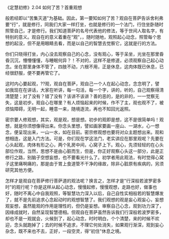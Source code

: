 
《定慧初修》2.04 如何了苦？首重观想

般若经即以“苦集灭道"为基础。因此，第一要知如何了苦？观自在菩萨告诉舍利弗要“行"，就是修行，同我们大家一样打坐，也就是修行的一个法门，行住坐卧随时照管自己，才是修行。我们知道菩萨的名号代表他的修法，等于世间人取名字，有特别的意义。观自在的意义着重在“观"，，随时随地，观照起心动念，照管每个思想的起没，但不是用眼睛去看，而是以自己的智慧去觉察它，这就是行的方法。

你们只晓得打坐，内心没去观察自己的心念，没有观心，等于呆坐，光坐在那里昏昏沉沉，懵懵懂懂，与睡眠何异？！不对的，这样不是修道，必须观察自己起心动念。坐在那里身体不管了，四肢不动，六根不用，正是休息，这肉体既已休息，已经很舒服，便不要再管它了。

这时内心要起观，??观，观自在菩萨，观自己一个人在起心动念，念念明了，譬如我现在在讲话，大家在听讲，每一句活，每一个字，讲的，听的，自己观察得清清楚楚；对了没有？错了没有？该讲不该讲？善的恶的，是的非的，一一觉察无失，这是初步。观自心在哪里？有人烦恼起来的时候，作不了主，观也观不了，被烦恼障碍，无明一起，睡意一来，随境逐流，再也不知回光返照。

密宗要人修观想，其实，观是观，想是想。初步的观即是想，这不是很简单吗！观想，就是你须想像得出来。你念头里想，譬如画家要画一座山、一湖水，心一想念，便呈现出来，一山一水，如在目前。密宗修观想也要将对众主题想出来。观和想相连，这是入门方法。可是，你们现在学这法门，老实讲应在那里观呢？先要在心头起观，肉体有形之心，两个乳房中间，心窝子上下。观心，先须轻轻的在心头部位作观，当然，思想不是由心脏而生，但是，你正好观察心头这一部分，此是正修行之路，别脑子空想妄想，也不要看光什么了。初学者用此观法，有时觉得心窝子这里痛啊痛的，那是由于胃上食道管不干净的缘故，除非心脏原有疾病的，另须研究其他方便。

怎样才是观自在菩萨修行菩萨道的观法呢？换言之，怎样才是"行深般若波罗密多时"的观行呢？你是这样从起心动念，慢慢起修，慢慢观想，走路也好，做事也好，随时不离心中自我观照，等智慧功力深入以后，自己自性实相般若的智慧爆发了，就不是先前追求心念起动时的观想智慧了。我们观想的观是妄心观妄心，妄想观妄想，虽然能观的作用是理性的，但仍是妄想。审察自己心念，观到功力深了，因缘成就时，自然呈现智慧德相。但观自在菩萨虽然告诉我们行深般若波罗密多，却也不是一观就会，火候到了，起心动念，时时明白，个个清楚，来的时候不欢迎，念头就跑掉了；去的时候不追求，不理它何处消失，如果观行渐深，观到妄心杂念，既不来也不去，正好，一段空灵，得“初住"休息之境。